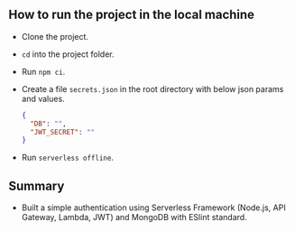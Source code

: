 ## How to run the project in the local machine

* Clone the project.
* `cd` into the project folder.
* Run `npm ci`.
* Create a file `secrets.json` in the root directory with below json params and values.
  
  ```json
  {
    "DB": "",
    "JWT_SECRET": ""
  }
  ```

* Run `serverless offline`.

## Summary

* Built a simple authentication using Serverless Framework (Node.js, API Gateway, Lambda, JWT) and MongoDB with ESlint standard.
